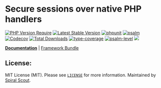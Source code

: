 # Secure sessions over native PHP handlers

[![PHP Version Require](https://poser.pugx.org/spiral/session/require/php)](https://packagist.org/packages/spiral/session)
[![Latest Stable Version](https://poser.pugx.org/spiral/session/v/stable)](https://packagist.org/packages/spiral/session)
[![phpunit](https://github.com/spiral/session/actions/workflows/phpunit.yml/badge.svg)](https://github.com/spiral/session/actions)
[![psalm](https://github.com/spiral/session/actions/workflows/psalm.yml/badge.svg)](https://github.com/spiral/session/actions)
[![Codecov](https://codecov.io/gh/spiral/session/branch/master/graph/badge.svg)](https://codecov.io/gh/spiral/session/)
[![Total Downloads](https://poser.pugx.org/spiral/session/downloads)](https://packagist.org/packages/spiral/session)
[![type-coverage](https://shepherd.dev/github/spiral/session/coverage.svg)](https://shepherd.dev/github/spiral/session)
[![psalm-level](https://shepherd.dev/github/spiral/session/level.svg)](https://shepherd.dev/github/spiral/session)
<a href="https://discord.gg/8bZsjYhVVk"><img src="https://img.shields.io/badge/discord-chat-magenta.svg"></a>

<b>[Documentation](https://spiral.dev/docs/http-session)</b> | [Framework Bundle](https://github.com/spiral/framework)

## License:

MIT License (MIT). Please see [`LICENSE`](./LICENSE) for more information. Maintained by [Spiral Scout](https://spiralscout.com).
